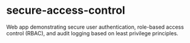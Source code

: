 # secure-access-control
Web app demonstrating secure user authentication, role-based access control (RBAC), and audit logging based on least privilege principles.

